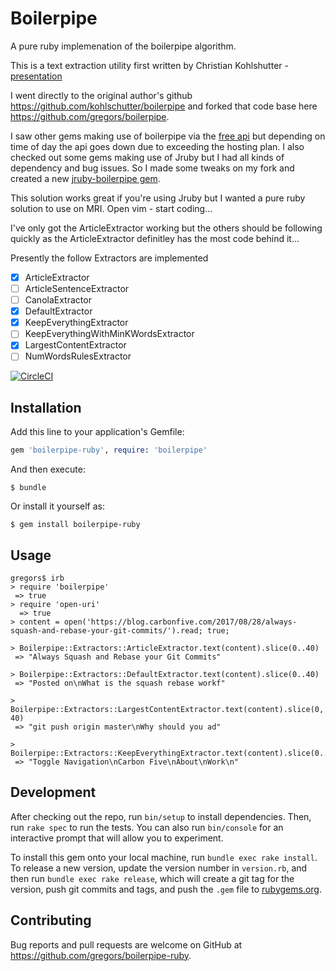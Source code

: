 # Boilerpipe

A pure ruby implemenation of the boilerpipe algorithm.

This is a text extraction utility first written by Christian Kohlshutter - [presentation](http://videolectures.net/wsdm2010_kohlschutter_bdu/)

I went directly to the original author's github https://github.com/kohlschutter/boilerpipe and forked that code base here https://github.com/gregors/boilerpipe.

I saw other gems making use of boilerpipe via the [free api](http://boilerpipe-web.appspot.com) but depending on time of day the api goes down due to exceeding the hosting plan. I also checked out some gems making use of Jruby but I had all kinds of dependency and bug issues. So I made some tweaks on my fork and created a new [jruby-boilerpipe gem](https://rubygems.org/gems/jruby-boilerpipe).

This solution works great if you're using Jruby but I wanted a pure ruby solution to use on MRI. Open vim - start coding...

I've only got the ArticleExtractor working but the others should be following quickly as the ArticleExtractor definitley has the most code behind it...

Presently the follow Extractors are implemented
* [x] ArticleExtractor
* [ ] ArticleSentenceExtractor
* [ ] CanolaExtractor
* [x] DefaultExtractor
* [x] KeepEverythingExtractor
* [ ] KeepEverythingWithMinKWordsExtractor
* [x] LargestContentExtractor
* [ ] NumWordsRulesExtractor

[![CircleCI](https://circleci.com/gh/gregors/boilerpipe-ruby/tree/master.svg?style=shield)](https://circleci.com/gh/gregors/boilerpipe-ruby/tree/master)

## Installation

Add this line to your application's Gemfile:

```ruby
gem 'boilerpipe-ruby', require: 'boilerpipe'
```

And then execute:

    $ bundle

Or install it yourself as:

    $ gem install boilerpipe-ruby

## Usage

    gregors$ irb
    > require 'boilerpipe'
     => true
    > require 'open-uri'
      => true
    > content = open('https://blog.carbonfive.com/2017/08/28/always-squash-and-rebase-your-git-commits/').read; true;
    
    > Boilerpipe::Extractors::ArticleExtractor.text(content).slice(0..40)
     => "Always Squash and Rebase your Git Commits" 
    
    > Boilerpipe::Extractors::DefaultExtractor.text(content).slice(0..40)
     => "Posted on\nWhat is the squash rebase workf"
    
    > Boilerpipe::Extractors::LargestContentExtractor.text(content).slice(0, 40)
     => "git push origin master\nWhy should you ad"
    
    > Boilerpipe::Extractors::KeepEverythingExtractor.text(content).slice(0..40)
     => "Toggle Navigation\nCarbon Five\nAbout\nWork\n"

## Development

After checking out the repo, run `bin/setup` to install dependencies. Then, run `rake spec` to run the tests. You can also run `bin/console` for an interactive prompt that will allow you to experiment.

To install this gem onto your local machine, run `bundle exec rake install`. To release a new version, update the version number in `version.rb`, and then run `bundle exec rake release`, which will create a git tag for the version, push git commits and tags, and push the `.gem` file to [rubygems.org](https://rubygems.org).

## Contributing

Bug reports and pull requests are welcome on GitHub at https://github.com/gregors/boilerpipe-ruby.


